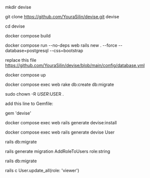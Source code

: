 mkdir devise

git clone https://github.com/YouraSilin/devise.git devise

cd devise

docker compose build

docker compose run --no-deps web rails new . --force --database=postgresql --css=bootstrap

replace this file https://github.com/YouraSilin/devise/blob/main/config/database.yml
  
docker compose up

docker compose exec web rake db:create db:migrate

sudo chown -R $USER:$USER .

add this line to Gemfile:

   gem 'devise'

docker compose exec web rails generate devise:install

docker compose exec web rails generate devise User

rails db:migrate

rails generate migration AddRoleToUsers role:string

rails db:migrate

rails c User.update_all(role: 'viewer')
